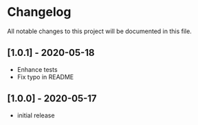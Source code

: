 # Changelog
All notable changes to this project will be documented in this file.


## [1.0.1] - 2020-05-18

- Enhance tests
- Fix typo in README

## [1.0.0] - 2020-05-17

- initial release
